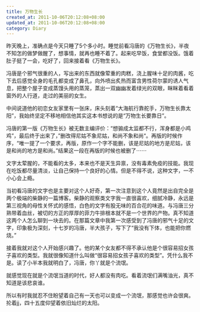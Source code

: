 ```yaml
---
title: 万物生长
created_at: 2011-10-06T20:12:08+08:00
updated_at: 2011-10-06T20:12:08+08:00
category: Diary
---
```


昨天晚上，准确点是今天只睡了5个多小时。睡觉前看冯唐的《万物生长》，半夜不知怎的做梦做醒了，想事情，就再也睡不着了。起来吃早饭，食堂都没饭。饿着肚子挺了一会，吃好了，回来接着看《万物生长》。

冯唐是个邪气很重的人，写出来的东西就像荤重的肉糕，浇上腥味十足的肉酱，吃下去后感觉全身的毛孔都变成了鼻孔，向外喷出炙热而富含男性荷尔蒙的诱人气息，把整个屋子变成蒸馒头用的蒸笼，蒸出一双幽幽发着绿光的双眼，眯眯着看着窗外的人行道，走过的美丽的女生。

中间说道他的初恋女友家里有一张床，床头刻着“大海航行靠舵手，万物生长靠太阳”，我始终坚定不移地相信他其实这本书想说的是“万物生长要靠日”。

冯唐的第一版《万物生长》被无数主编评价：“想骟成太监都不行，浑身都是小鸡鸡”，最后终于出来了，”删改得尼姑不象尼姑，和尚不象和尚“。再版的时候作序，“唯一提了一个要求，再版，原作一个字不能删，该是尼姑的地方是尼姑，该是和尚的地方是和尚。”结果这一段在再版的时候也被删了⋯⋯

文字太荤腥的，不能看的太多，本来也不是天生异禀，没有毒素免疫的技能。我现在吃饭都尽量清淡，让自己保持一个良好的心情。但是不得不说，这种文字，一不小心会上瘾。

当初看冯唐的文字也是主要对这个人好奇，第一次注意到这个人竟然是出自完全是两个极端的柴静的一篇博客。柴静的观察类文字我一直很喜欢，细腻冷静，永远是第三视角的母性关怀式的感悟，白色的文字有股无味的百合花的味道。与冯唐三分熟带着血丝，被切的方正的厚厚的菲力牛排根本就不是一个世界的产物。真不知道这两个人怎么聊到一块去的。在那篇文章中我第一次感受到了冯唐的邪气十足的文字，印象极为深刻，十七岁的冯唐，半大孩子，写下了“我没有下体，也能把你燃烧。”

接着我就对这个人开始感兴趣了。他的某个女友都不得不承认他是个很容易招女孩子喜欢的类型。我就很像知道什么叫做“很容易招女孩子喜欢的类型”。凭什么我不是。读了小半本我就明白了，冯唐，你丫就是个流氓。

就感觉现在就是个流氓当道的时代，好人都没有肉吃。看着流氓们满嘴油光，真不知道是该悲哀谁。

所以有时我就忍不住盼望着自己有一天也可以变成一个流氓，那感觉也许会很爽。抡着jj，四十五度仰望着依旧灿烂的太阳。

